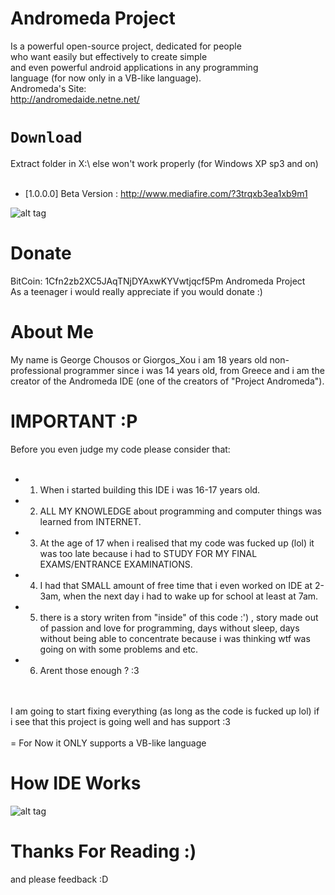 
# Andromeda Project

Is a powerful open-source project, dedicated for people<br/>
who want easily but effectively to create simple<br/>
and even powerful android applications in any programming<br/>
language (for now only in a VB-like language).<br/>
Andromeda's Site: <br/>
http://andromedaide.netne.net/

# ```Download```
Extract folder in X:\ else won't work properly (for Windows XP sp3 and on)<br/><br/>
- [1.0.0.0] Beta Version : http://www.mediafire.com/?3trqxb3ea1xb9m1<br/>

![alt tag](http://andromedaide.netne.net/Img/idescr.bmp)

# Donate

BitCoin: 1Cfn2zb2XC5JAqTNjDYAxwKYVwtjqcf5Pm Andromeda Project<br/>
As a teenager i would really appreciate if you would donate  :) 

# About Me

My name is George Chousos or Giorgos_Xou i am 18 years old
non-professional programmer since i was  14 years old, 
from Greece and i am the creator of the Andromeda IDE 
(one of the creators of "Project Andromeda"). 

# IMPORTANT :P
Before you even judge my code please consider that:<br/><br/>

- 1) When i started building this IDE i was 16-17 years old.  

- 2) ALL MY KNOWLEDGE about programming and computer things was learned from INTERNET.  

- 3) At the age of 17 when i realised that my code was fucked up (lol) it was
     too late because i had to STUDY FOR MY FINAL EXAMS/ENTRANCE EXAMINATIONS.  

- 4) I had that SMALL amount of free time that i even worked on IDE at 2-3am, when
     the next day i had to wake up for school at least at 7am.  
 
- 5) there is a story writen from "inside" of this code :') , story
     made out of passion and love for programming, days without sleep,
     days without being able to concentrate because i was thinking wtf
     was going on with some problems and etc.  

- 6) Arent those enough ? :3<br/><br/><br/>


I am going to start fixing everything (as long as the code is fucked up lol) if <br/>
i see that this project is going well and has support :3<br/><br/>
= For Now it ONLY supports a VB-like language

# How IDE Works
![alt tag](https://media.giphy.com/media/3o6YgawDflU4JBoweI/source.gif)

# Thanks For Reading :)
and please feedback :D
